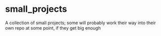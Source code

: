 # small_projects
A collection of small projects; some will probably work their way into their own repo at some point, if they get big enough
